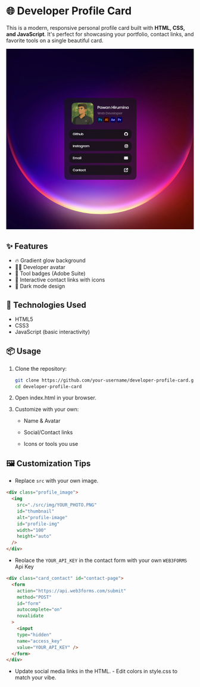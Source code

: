 # 🌐 Developer Profile Card

This is a modern, responsive personal profile card built with **HTML, CSS, and JavaScript**. It's perfect for showcasing your portfolio, contact links, and favorite tools on a single beautiful card.

![alt text](src/img/127.0.0.1_5500_.png)

## ✨ Features

- 🔥 Gradient glow background
- 👨‍💻 Developer avatar
- 🎨 Tool badges (Adobe Suite)
- 🔗 Interactive contact links with icons
- 🌙 Dark mode design

## 🚀 Technologies Used

- HTML5
- CSS3
- JavaScript (basic interactivity)

## 📦 Usage

1. Clone the repository:
   ```bash
   git clone https://github.com/your-username/developer-profile-card.git
   cd developer-profile-card
   ```
2. Open index.html in your browser.

3. Customize with your own:

   - Name & Avatar

   - Social/Contact links

   - Icons or tools you use

## 🖼 Customization Tips

- Replace `src` with your own image.

```html
<div class="profile_image">
  <img
    src="./src/img/YOUR_PHOTO.PNG"
    id="thumbnail"
    alt="profile-image"
    id="profile-img"
    width="100"
    height="auto"
  />
</div>
```

- Reolace the `YOUR_API_KEY` in the contact form with your own `WEB3FORMS` Api Key

```html
<div class="card_contact" id="contact-page">
  <form
    action="https://api.web3forms.com/submit"
    method="POST"
    id="form"
    autocomplete="on"
    novalidate
  >
    <input 
    type="hidden" 
    name="access_key" 
    value="YOUR_API_KEY" />
  </form>
</div>
```

- Update social media links in the HTML. - Edit colors in style.css to match
  your vibe.
